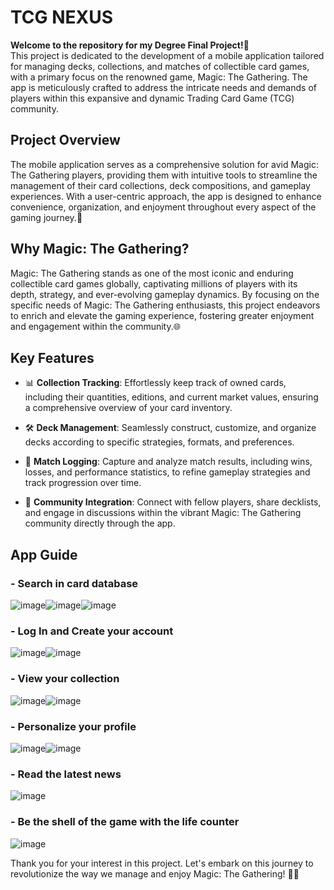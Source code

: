 # TCG NEXUS
<strong>Welcome to the repository for my Degree Final Project!</strong>🌟 <br/>
This project is dedicated to the development of a mobile application tailored for managing decks, collections, and matches of collectible card games, with a primary focus on the renowned game, Magic: The Gathering. The app is meticulously crafted to address the intricate needs and demands of players within this expansive and dynamic Trading Card Game (TCG) community.

## Project Overview

The mobile application serves as a comprehensive solution for avid Magic: The Gathering players, providing them with intuitive tools to streamline the management of their card collections, deck compositions, and gameplay experiences. With a user-centric approach, the app is designed to enhance convenience, organization, and enjoyment throughout every aspect of the gaming journey.📱

## Why Magic: The Gathering?

Magic: The Gathering stands as one of the most iconic and enduring collectible card games globally, captivating millions of players with its depth, strategy, and ever-evolving gameplay dynamics. By focusing on the specific needs of Magic: The Gathering enthusiasts, this project endeavors to enrich and elevate the gaming experience, fostering greater enjoyment and engagement within the community.🌐

## Key Features

- 📊 **Collection Tracking**: Effortlessly keep track of owned cards, including their quantities, editions, and current market values, ensuring a comprehensive overview of your card inventory.

- 🛠️ **Deck Management**: Seamlessly construct, customize, and organize decks according to specific strategies, formats, and preferences.
  
- 📝 **Match Logging**: Capture and analyze match results, including wins, losses, and performance statistics, to refine gameplay strategies and track progression over time.

- 🤝 **Community Integration**: Connect with fellow players, share decklists, and engage in discussions within the vibrant Magic: The Gathering community directly through the app.

## App Guide

### - Search in card database
![image](https://github.com/luimanap/TCG_Nexus_/assets/113647045/a483d875-aa6f-4049-80f5-1cfc98b806de)![image](https://github.com/luimanap/TCG_Nexus_/assets/113647045/74e71262-4cda-484e-8e39-f897f57e3bcb)![image](https://github.com/luimanap/TCG_Nexus_/assets/113647045/9c2bba3f-2106-430c-921c-1daf6c149953)

### - Log In and Create your account
![image](https://github.com/luimanap/TCG_Nexus_/assets/113647045/ea9415ab-a83a-418f-9a2a-983f1d39ae72)![image](https://github.com/luimanap/TCG_Nexus_/assets/113647045/c0422a35-f7d4-4713-94e8-10f002f76eaf)

### - View your collection
![image](https://github.com/luimanap/TCG_Nexus_/assets/113647045/3d782d3e-57dd-4325-8856-4055184f6d9f)![image](https://github.com/luimanap/TCG_Nexus_/assets/113647045/f32f5d4b-b14e-478e-8b03-514dc1591b06)

### - Personalize your profile
![image](https://github.com/luimanap/TCG_Nexus_/assets/113647045/62bb748f-9f22-4462-8969-97bb8bf43ee7)![image](https://github.com/luimanap/TCG_Nexus_/assets/113647045/25fe6bb9-2b0b-44c8-b3f8-8dfe78b766e5)

### - Read the latest news
![image](https://github.com/luimanap/TCG_Nexus_/assets/113647045/a8041761-da35-41c6-a28b-d56639d3c184)

### - Be the shell of the game with the life counter
![image](https://github.com/luimanap/TCG_Nexus_/assets/113647045/b04c9a13-07c6-47ac-81a2-b4b5c201cb1d)





Thank you for your interest in this project. Let's embark on this journey to revolutionize the way we manage and enjoy Magic: The Gathering! 🚀✨
